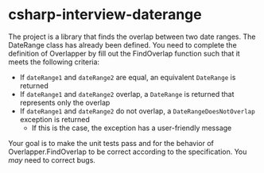 # csharp-interview-daterange

The project is a library that finds the overlap between two date ranges. The DateRange class has already been defined. You need to complete the definition of Overlapper by fill out the FindOverlap function such that it meets the following criteria:
* If `dateRange1` and `dateRange2` are equal, an equivalent `DateRange` is returned
* If `dateRange1` and `dateRange2` overlap, a `DateRange` is returned that represents only the overlap
* If `dateRange1` and `dateRange2` do not overlap, a `DateRangeDoesNotOverlap` exception is returned
  * If this is the case, the exception has a user-friendly message

Your goal is to make the unit tests pass and for the behavior of Overlapper.FindOverlap to be correct according to the specification. You _may_ need to correct bugs.
